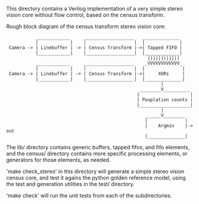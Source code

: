 This directory contains a Verilog implementation of a very simple stereo vision
core without flow control, based on the census transform.

Rough block diagram of the census transform stereo vision core:
```        
           _____________     ___________________   ______________
           |            |    |                  |  |             |
 Camera -> | Linebuffer | -> | Census Transform |->| Tapped FIFO |
           |____________|    |__________________|  |_____________|
                                                     ||||||||||||
           _____________     ___________________    _VVVVVVVVVVVV_
           |            |    |                  |  |              |
 Camera -> | Linebuffer | -> | Census Transform |->|     XORs     |
           |____________|    |__________________|  |______________|
                                                          |
                                                  ________V__________ 
                                                 |                   |
                                                 | Pouplation counts |
                                                 |___________________| 
                                                          |
                                                    ______V________
                                                    |              | 
                                                    |    Argmin    |-> out
                                                    |______________|
```

The lib/ directory contains generic buffers, tapped fifos, and fifo elements, and
the census/ directory contains more specific processing elements, or generators
for those elements, as needed.

'make check_stereo' in this directory will generate a simple stereo vision census core,
and test it agains the python golden reference model, using the test and
generation utilities in the test/ directory. 

'make check' will run the unit tests from each of the subdirectories.
